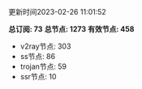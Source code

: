 更新时间2023-02-26 11:01:52

**总订阅: 73**
**总节点: 1273**
**有效节点: 458**
- v2ray节点: 303
- ss节点: 86
- trojan节点: 59
- ssr节点: 10
